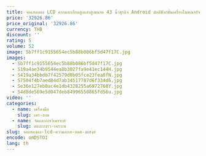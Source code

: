 ```yaml
---
title: จอแสดงผล LCD ความละเอียดสูงแสงสูงขนาด 43 นิ้วธุรกิจ Android มัลติฟังก์ชั่นเครื่องโฆษณาอัจฉริยะแนวตั้งสุด
price: '32926.86'
price_original: '32926.86'
currency: THB
discount: ''
rating: 5
volume: 52
image: Sb7ff1c9155654ec5b88b086bf5d47f17C.jpg
images:
  - Sb7ff1c9155654ec5b88b086bf5d47f17C.jpg
  - S19a4ae34b9544ea8b3027fa9e41ec144H.jpg
  - S419a34bbdb7f42579d8b05fce23fea8fN.jpg
  - S7504f4b7aed84d7ab34517787d6f334d6.jpg
  - Se36e127eb0ac4e1db4328255a6972768Y.jpg
  - S4d8de569e5d047deb84996550865fd56u.jpg
video: ''
categories:
  - name: เครื่องมือ
    slug: เคร-องม
  - name: วัดและการวิเคราะห์
    slug: ดและการว-เคราะห
slug: จอแสดงผล-lcd-ความละเอ-ยดส-งแสงส
encode: omDSTOI
lang: th
---
```

  